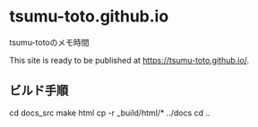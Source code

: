 # tsumu-toto.github.io
tsumu-totoのメモ時間

This site is ready to be published at https://tsumu-toto.github.io/.

## ビルド手順
cd docs_src
make html
cp -r _build/html/* ../docs
cd ..
